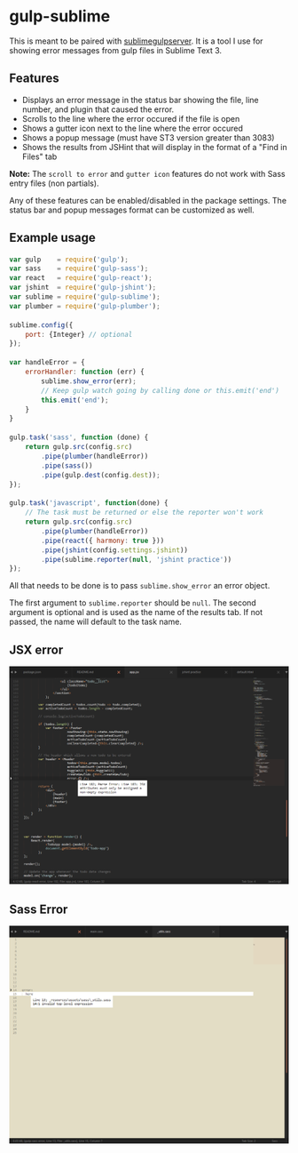 # gulp-sublime

This is meant to be paired with [sublimegulpserver](https://github.com/KindaSwiss/sublimegulpserver). It is a tool I use for showing error messages from gulp files in Sublime Text 3. 

## Features
- Displays an error message in the status bar showing the file, line number, and plugin that caused the error. 
- Scrolls to the line where the error occured if the file is open 
- Shows a gutter icon next to the line where the error occured 
- Shows a popup message (must have ST3 version greater than 3083) 
- Shows the results from JSHint that will display in the format of a "Find in Files" tab

__Note:__  The `scroll to error` and `gutter icon` features do not work with Sass entry files (non partials). 

Any of these features can be enabled/disabled in the package settings. The status bar and popup messages format can be customized as well. 

## Example usage 

```Javascript
var gulp    = require('gulp');
var sass    = require('gulp-sass');
var react   = require('gulp-react');
var jshint  = require('gulp-jshint');
var sublime = require('gulp-sublime');
var plumber = require('gulp-plumber');

sublime.config({
	port: {Integer} // optional 
});

var handleError = { 
	errorHandler: function (err) {
		sublime.show_error(err);
		// Keep gulp watch going by calling done or this.emit('end')
		this.emit('end');
	} 
}

gulp.task('sass', function (done) {
	return gulp.src(config.src)
		.pipe(plumber(handleError))
		.pipe(sass())
		.pipe(gulp.dest(config.dest));
});

gulp.task('javascript', function(done) {
	// The task must be returned or else the reporter won't work 
	return gulp.src(config.src)
		.pipe(plumber(handleError))
		.pipe(react({ harmony: true }))
		.pipe(jshint(config.settings.jshint))
		.pipe(sublime.reporter(null, 'jshint practice'))
});
```
All that needs to be done is to pass `sublime.show_error` an error object. 

The first argument to `sublime.reporter` should be `null`. The second argument is optional and is used as the name of the results tab. If not passed, the name will default to the task name. 

## JSX error
![react error example](https://github.com/KindaSwiss/gulp-sublime/blob/master/images/jsx-error.png)

## Sass Error
![sass error example](https://github.com/KindaSwiss/gulp-sublime/blob/master/images/sass-error.png)










